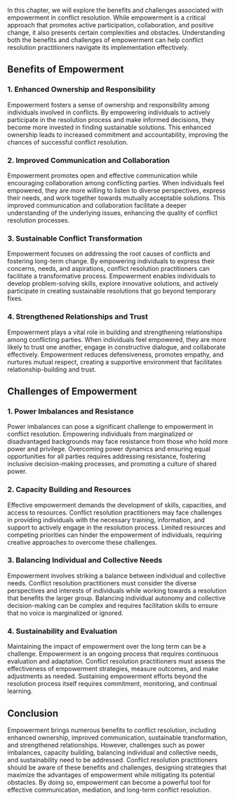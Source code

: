 
In this chapter, we will explore the benefits and challenges associated with empowerment in conflict resolution. While empowerment is a critical approach that promotes active participation, collaboration, and positive change, it also presents certain complexities and obstacles. Understanding both the benefits and challenges of empowerment can help conflict resolution practitioners navigate its implementation effectively.

Benefits of Empowerment
-----------------------

### 1. Enhanced Ownership and Responsibility

Empowerment fosters a sense of ownership and responsibility among individuals involved in conflicts. By empowering individuals to actively participate in the resolution process and make informed decisions, they become more invested in finding sustainable solutions. This enhanced ownership leads to increased commitment and accountability, improving the chances of successful conflict resolution.

### 2. Improved Communication and Collaboration

Empowerment promotes open and effective communication while encouraging collaboration among conflicting parties. When individuals feel empowered, they are more willing to listen to diverse perspectives, express their needs, and work together towards mutually acceptable solutions. This improved communication and collaboration facilitate a deeper understanding of the underlying issues, enhancing the quality of conflict resolution processes.

### 3. Sustainable Conflict Transformation

Empowerment focuses on addressing the root causes of conflicts and fostering long-term change. By empowering individuals to express their concerns, needs, and aspirations, conflict resolution practitioners can facilitate a transformative process. Empowerment enables individuals to develop problem-solving skills, explore innovative solutions, and actively participate in creating sustainable resolutions that go beyond temporary fixes.

### 4. Strengthened Relationships and Trust

Empowerment plays a vital role in building and strengthening relationships among conflicting parties. When individuals feel empowered, they are more likely to trust one another, engage in constructive dialogue, and collaborate effectively. Empowerment reduces defensiveness, promotes empathy, and nurtures mutual respect, creating a supportive environment that facilitates relationship-building and trust.

Challenges of Empowerment
-------------------------

### 1. Power Imbalances and Resistance

Power imbalances can pose a significant challenge to empowerment in conflict resolution. Empowering individuals from marginalized or disadvantaged backgrounds may face resistance from those who hold more power and privilege. Overcoming power dynamics and ensuring equal opportunities for all parties requires addressing resistance, fostering inclusive decision-making processes, and promoting a culture of shared power.

### 2. Capacity Building and Resources

Effective empowerment demands the development of skills, capacities, and access to resources. Conflict resolution practitioners may face challenges in providing individuals with the necessary training, information, and support to actively engage in the resolution process. Limited resources and competing priorities can hinder the empowerment of individuals, requiring creative approaches to overcome these challenges.

### 3. Balancing Individual and Collective Needs

Empowerment involves striking a balance between individual and collective needs. Conflict resolution practitioners must consider the diverse perspectives and interests of individuals while working towards a resolution that benefits the larger group. Balancing individual autonomy and collective decision-making can be complex and requires facilitation skills to ensure that no voice is marginalized or ignored.

### 4. Sustainability and Evaluation

Maintaining the impact of empowerment over the long term can be a challenge. Empowerment is an ongoing process that requires continuous evaluation and adaptation. Conflict resolution practitioners must assess the effectiveness of empowerment strategies, measure outcomes, and make adjustments as needed. Sustaining empowerment efforts beyond the resolution process itself requires commitment, monitoring, and continual learning.

Conclusion
----------

Empowerment brings numerous benefits to conflict resolution, including enhanced ownership, improved communication, sustainable transformation, and strengthened relationships. However, challenges such as power imbalances, capacity building, balancing individual and collective needs, and sustainability need to be addressed. Conflict resolution practitioners should be aware of these benefits and challenges, designing strategies that maximize the advantages of empowerment while mitigating its potential obstacles. By doing so, empowerment can become a powerful tool for effective communication, mediation, and long-term conflict resolution.

